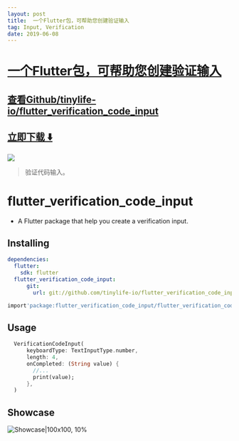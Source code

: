 ```yaml
---
layout: post
title:  一个Flutter包，可帮助您创建验证输入
tag: Input, Verification
date: 2019-06-08
---
```


# [一个Flutter包，可帮助您创建验证输入 ](http://github.com/tinylife-io/flutter_verification_code_input) 



## [查看Github/tinylife-io/flutter_verification_code_input](http://github.com/tinylife-io/flutter_verification_code_input)
## [立即下载 ️⬇️ ](https://codeload.github.com/tinylife-io/flutter_verification_code_input/zip/master) 


 
![](https://flutterawesome.com/content/images/2019/01/flutter_verification_code_input.jpg)
 
>
> 验证代码输入。
>

 
# flutter_verification_code_input

- A Flutter package that help you create a verification input.

## Installing

```yaml
dependencies:
  flutter:
    sdk: flutter
  flutter_verification_code_input:
      git:
        url: git://github.com/tinylife-io/flutter_verification_code_input.git
```

```dart
import'package:flutter_verification_code_input/flutter_verification_code_input.dart';
```

## Usage

```dart
  VerificationCodeInput(
      keyboardType: TextInputType.number,
      length: 4,
      onCompleted: (String value) {
        //...
        print(value);
      },
  )
```

## Showcase


![Showcase|100x100, 10%](show_case.gif)



